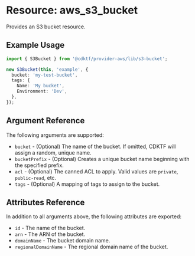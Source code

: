 # Resource: aws_s3_bucket

Provides an S3 bucket resource.

## Example Usage

```typescript
import { S3Bucket } from '@cdktf/provider-aws/lib/s3-bucket';

new S3Bucket(this, 'example', {
  bucket: 'my-test-bucket',
  tags: {
    Name: 'My bucket',
    Environment: 'Dev',
  },
});
```

## Argument Reference

The following arguments are supported:

* `bucket` - (Optional) The name of the bucket. If omitted, CDKTF will assign a random, unique name.
* `bucketPrefix` - (Optional) Creates a unique bucket name beginning with the specified prefix.
* `acl` - (Optional) The canned ACL to apply. Valid values are `private`, `public-read`, etc.
* `tags` - (Optional) A mapping of tags to assign to the bucket.

## Attributes Reference

In addition to all arguments above, the following attributes are exported:

* `id` - The name of the bucket.
* `arn` - The ARN of the bucket.
* `domainName` - The bucket domain name.
* `regionalDomainName` - The regional domain name of the bucket.
